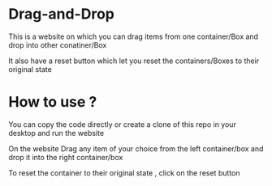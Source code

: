 # Drag-and-Drop

This is a website on which you can drag items from one container/Box and drop into other conatiner/Box 

It also have a reset button which let you reset the containers/Boxes to their original state

# How to use ?

You can copy the code directly or create a clone of this repo in your desktop and run the website 

On the website Drag any item of your choice from the left container/box and drop it into the right container/box 

To reset the container to their original state , click on the reset button